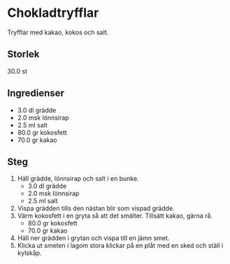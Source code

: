 # Chokladtryfflar
Tryfflar med kakao, kokos och salt.

## Storlek
30.0 st 

## Ingredienser
- 3.0 dl grädde
- 2.0 msk lönnsirap
- 2.5 ml salt
- 80.0 gr kokosfett
- 70.0 gr kakao


## Steg
1. Häll grädde, lönnsirap och salt i en bunke.
    - 3.0 dl grädde
    - 2.0 msk lönnsirap
    - 2.5 ml salt
2. Vispa grädden tills den nästan blir som vispad grädde.
3. Värm kokosfett i en gryta så att det smälter. Tillsätt kakao, gärna rå.
    - 80.0 gr kokosfett
    - 70.0 gr kakao
4. Häll ner grädden i grytan och vispa till en jämn smet.
5. Klicka ut smeten i lagom stora klickar på en plåt med en sked och ställ i kylskåp.


